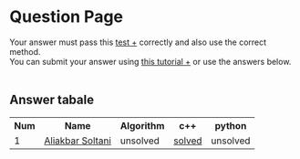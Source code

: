 # Question Page

Your answer must pass this
<a href='./test.md'>test +</a>
correctly and also use the correct method.
<br>
You can submit your answer using
<a href='https://github.com/EnAnsari/bcp-hsu/releases/download/3.0.0/teaching-submit-question.pdf'>this tutorial +</a>
or use the answers below.
<br><br>

## Answer tabale
<table>
  <tr>
    <th>Num</th>
    <th>Name</th>
    <th>Algorithm</th>
    <th>c++</th>
    <th>python</th>
  </tr>
  <tr>
    <td>1</td>
    <td>
        <a href='https://github.com/AliakbarSoli'>Aliakbar Soltani</a>
    </td>
    <td>unsolved</td>
    <td><a href='./4021277130/main.cpp'>solved</a></td>
    <td>unsolved</td>
  </tr>
  <!-- <tr>
    <td>NUM_OF_ANSWER</td>
    <td>
        <a href='YOUR_GITHUB_USERNAME'>NAME_AND_FAMILY</a>
    </td>
    <td>unsolved</td>
    <td>unsolved</td>
    <td>unsolved</td>
  </tr> -->
<table>
  <!-- <td>
      <a href='./STUDENT_ID/FILE_NAME'>solved</a>
  </td> -->
